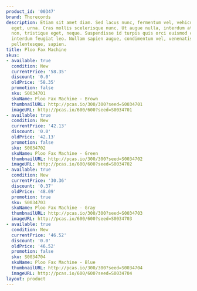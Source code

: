 ```yaml
---
product_id: '00347'
brand: Thorecords
description: Etiam sit amet diam. Sed lacus nunc, fermentum vel, vehicula in, imperdiet
  eget, urna. Cras mollis scelerisque nunc. Ut augue nulla, interdum at, adipiscing
  non, tristique eget, neque. Suspendisse id turpis quis orci euismod consequat. Donec
  interdum feugiat leo. Nullam sapien augue, condimentum vel, venenatis id, rhoncus
  pellentesque, sapien.
title: Ploo Fax Machine
skus:
- available: true
  condition: New
  currentPrice: '58.35'
  discount: '0.0'
  oldPrice: '58.35'
  promotion: false
  sku: S0034701
  skuName: Ploo Fax Machine - Brown
  thumbnailURL: http://pcas.io/300/300?seed=S0034701
  imageURL: http://pcas.io/600/600?seed=S0034701
- available: true
  condition: New
  currentPrice: '42.13'
  discount: '0.0'
  oldPrice: '42.13'
  promotion: false
  sku: S0034702
  skuName: Ploo Fax Machine - Green
  thumbnailURL: http://pcas.io/300/300?seed=S0034702
  imageURL: http://pcas.io/600/600?seed=S0034702
- available: true
  condition: New
  currentPrice: '30.36'
  discount: '0.37'
  oldPrice: '48.09'
  promotion: true
  sku: S0034703
  skuName: Ploo Fax Machine - Gray
  thumbnailURL: http://pcas.io/300/300?seed=S0034703
  imageURL: http://pcas.io/600/600?seed=S0034703
- available: true
  condition: New
  currentPrice: '46.52'
  discount: '0.0'
  oldPrice: '46.52'
  promotion: false
  sku: S0034704
  skuName: Ploo Fax Machine - Blue
  thumbnailURL: http://pcas.io/300/300?seed=S0034704
  imageURL: http://pcas.io/600/600?seed=S0034704
layout: product
---
```

